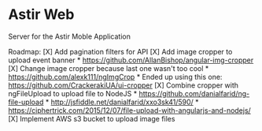# Astir Web

Server for the Astir Moble Application

Roadmap:
[X] Add pagination filters for API
[X] Add image cropper to upload event banner
    * https://github.com/AllanBishop/angular-img-cropper
[X] Change image cropper because last one wasn't too cool
    * https://github.com/alexk111/ngImgCrop
    * Ended up using this one: https://github.com/CrackerakiUA/ui-cropper
[X] Combine cropper with ngFileUpload to upload file to NodeJS
    * https://github.com/danialfarid/ng-file-upload
    * http://jsfiddle.net/danialfarid/xxo3sk41/590/
    * https://ciphertrick.com/2015/12/07/file-upload-with-angularjs-and-nodejs/
[X] Implement AWS s3 bucket to upload image files

